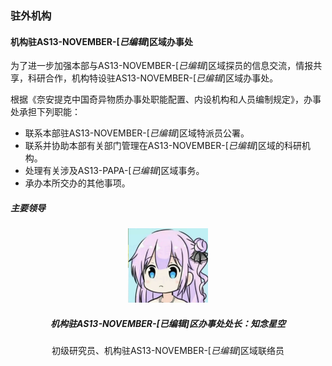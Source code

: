<h3 class="text-center">驻外机构</h3>

#### 机构驻AS13-NOVEMBER-[*已编辑*]区域办事处

为了进一步加强本部与AS13-NOVEMBER-[*已编辑*]区域探员的信息交流，情报共享，科研合作，机构特设驻AS13-NOVEMBER-[*已编辑*]区域办事处。   

根据《奈安提克中国奇异物质办事处职能配置、内设机构和人员编制规定》，办事处承担下列职能：

- 联系本部驻AS13-NOVEMBER-[*已编辑*]区域特派员公署。
- 联系并协助本部有关部门管理在AS13-NOVEMBER-[*已编辑*]区域的科研机构。
- 处理有关涉及AS13-PAPA-[*已编辑*]区域事务。
- 承办本所交办的其他事项。   

##### 主要领导
<center>
<img src="/doc/images/avatar_ChinenSutera.jpg" width="128px"/><br/>
<h5><b>机构驻AS13-NOVEMBER-[<I>已编辑</I>]区办事处处长：知念星空</b></h5>

初级研究员、机构驻AS13-NOVEMBER-[<I>已编辑</I>]区域联络员
</center>

